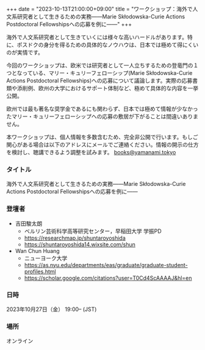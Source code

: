 +++
date = "2023-10-13T21:00:00+09:00"
title = "ワークショップ：海外で人文系研究者として生きるための実務——Marie Skłodowska-Curie Actions Postdoctoral Fellowshipsへの応募を例に——"
+++

海外で人文系研究者として生きていくには様々な高いハードルがあります。特に、ポスドクの身分を得るための具体的なノウハウは、日本では極めて得にくいのが実情です。

今回のワークショップは、欧米では研究者として一人立ちするための登竜門の１つとなっている、マリー・キュリーフェローシップ(Marie Skłodowska-Curie Actions Postdoctoral Fellowships)への応募について議論します。実際の応募書類や添削例、欧州の大学におけるサポート体制など、極めて具体的な内容を一挙公開。

欧州では最も著名な奨学金であるにも関わらず、日本では極めて情報が少なかったマリー・キュリーフェローシップへの応募の敷居が下がることは間違いありません。

本ワークショップは、個人情報を多数含むため、完全非公開で行います。もしご関心がある場合は以下のアドレスにメールでご連絡ください。情報の開示の仕方を検討し、聴講できるよう調整を試みます。
books@yamanami.tokyo



### タイトル
海外で人文系研究者として生きるための実務——Marie Skłodowska-Curie Actions Postdoctoral Fellowshipsへの応募を例に——

### 登壇者
* 吉田駿太朗
    * ベルリン芸術科学高等研究センター，早稲田大学 学振PD
    * https://researchmap.jp/shuntaroyoshida
    * https://shuntaroyoshida14.wixsite.com/shun
* Wan Chun Huang
    * ニューヨーク大学
    * https://as.nyu.edu/departments/eas/graduate/graduate-student-profiles.html
    * https://scholar.google.com/citations?user=T0Cd4ScAAAAJ&hl=en

### 日時
2023年10月27日（金） 19:00– (JST)

### 場所
オンライン
